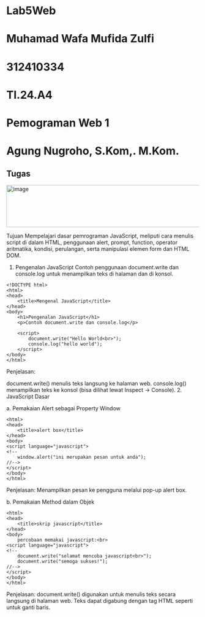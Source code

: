 # Lab5Web
# Muhamad Wafa Mufida Zulfi
# 312410334
# TI.24.A4
# Pemograman Web 1
# Agung Nugroho, S.Kom,. M.Kom.

## Tugas 
<img width="510" height="110" alt="image" src="https://github.com/user-attachments/assets/459ef5ea-8b20-4d6b-a5e9-549c13601cd8" />

Tujuan
Mempelajari dasar pemrograman JavaScript, meliputi cara menulis script di dalam HTML, penggunaan alert, prompt, function, operator aritmatika, kondisi, perulangan, serta manipulasi elemen form dan HTML DOM.

1. Pengenalan JavaScript
Contoh penggunaan document.write dan console.log untuk menampilkan teks di halaman dan di konsol.
```
<!DOCTYPE html>
<html>
<head>
    <title>Mengenal JavaScript</title>
</head>
<body>
    <h1>Pengenalan JavaScript</h1>
    <p>Contoh document.write dan console.log</p>

    <script>
        document.write("Hello World<br>");
        console.log("hello world");
    </script>
</body>
</html>
```
Penjelasan:

document.write() menulis teks langsung ke halaman web.
console.log() menampilkan teks ke konsol (bisa dilihat lewat Inspect → Console).
2. JavaScript Dasar

a. Pemakaian Alert sebagai Property Window
```
<html>
<head>
    <title>alert box</title>
</head>
<body>
<script language="javascript">
<!--
    window.alert("ini merupakan pesan untuk anda");
//-->
</script>
</body>
</html>
```
Penjelasan: Menampilkan pesan ke pengguna melalui pop-up alert box.

b. Pemakaian Method dalam Objek
```
<html>
<head>
    <title>skrip javascript</title>
</head>
<body>
    percobaan memakai javascript:<br>
<script language="javascript">
<!--
    document.write("selamat mencoba javascript<br>");
    document.write("semoga sukses!");
//-->
</script>
</body>
</html>
```
Penjelasan:
document.write() digunakan untuk menulis teks secara langsung di halaman web.
Teks dapat digabung dengan tag HTML seperti <br> untuk ganti baris.


